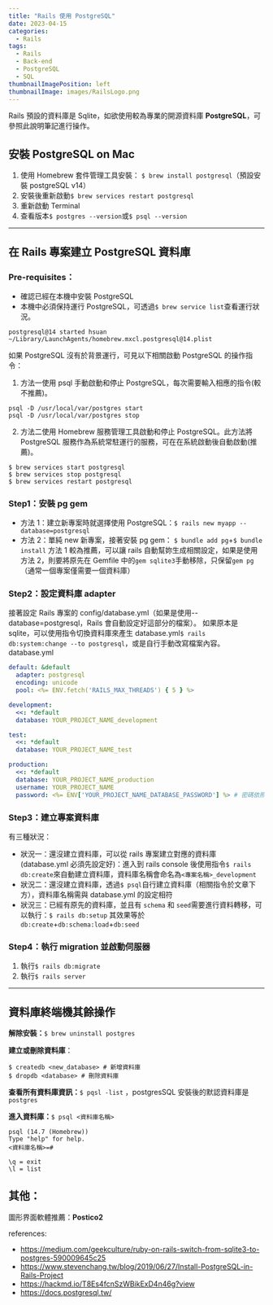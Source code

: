 ```yaml
---
title: "Rails 使用 PostgreSQL"
date: 2023-04-15
categories:
  - Rails
tags:
  - Rails
  - Back-end
  - PostgreSQL
  - SQL
thumbnailImagePosition: left
thumbnailImage: images/RailsLogo.png
---
```


Rails 預設的資料庫是 Sqlite，如欲使用較為專業的開源資料庫 **PostgreSQL**，可參照此說明筆記進行操作。

## 安裝 PostgreSQL on Mac

1. 使用 Homebrew 套件管理工具安裝： `$ brew install postgresql`（預設安裝 postgreSQL v14）
2. 安裝後重新啟動`$ brew services restart postgresql`
3. 重新啟動 Terminal
4. 查看版本`$ postgres --version`或`$ psql --version`

---

## 在 Rails 專案建立 PostgreSQL 資料庫

### Pre-requisites：

- 確認已經在本機中安裝 PostgreSQL
- 本機中必須保持運行 PostgreSQL，可透過`$ brew service list`查看運行狀況。

```
postgresql@14 started hsuan ~/Library/LaunchAgents/homebrew.mxcl.postgresql@14.plist
```

如果 PostgreSQL 沒有於背景運行，可見以下相關啟動 PostgreSQL 的操作指令：

1. 方法一使用 psql 手動啟動和停止 PostgreSQL，每次需要輸入相應的指令(較不推薦)。

```bash!
psql -D /usr/local/var/postgres start
psql -D /usr/local/var/postgres stop
```

2. 方法二使用 Homebrew 服務管理工具啟動和停止 PostgreSQL。此方法將 PostgreSQL 服務作為系統常駐運行的服務，可在在系統啟動後自動啟動(推薦)。

```bash!
$ brew services start postgresql
$ brew services stop postgresql
$ brew services restart postgresql
```

### Step1：安裝 pg gem

- 方法 1：建立新專案時就選擇使用 PostgreSQL：`$ rails new myapp --database=postgresql`
- 方法 2：單純 new 新專案，接著安裝 pg gem： `$ bundle add pg`+`$ bundle install`
  方法 1 較為推薦，可以讓 rails 自動幫妳生成相關設定，如果是使用方法 2，則要將原先在 Gemfile 中的`gem sqlite3`手動移除，只保留`gem pg`（通常一個專案僅需要一個資料庫）

### Step2：設定資料庫 adapter

接著設定 Rails 專案的 config/database.yml（如果是使用--database=postgresql，Rails 會自動設定好這部分的檔案）。
如果原本是 sqlite，可以使用指令切換資料庫來產生 database.yml`$ rails db:system:change --to postgresql`，或是自行手動改寫檔案內容。
database.yml

```yaml
default: &default
  adapter: postgresql
  encoding: unicode
  pool: <%= ENV.fetch('RAILS_MAX_THREADS') { 5 } %>

development:
  <<: *default
  database: YOUR_PROJECT_NAME_development

test:
  <<: *default
  database: YOUR_PROJECT_NAME_test

production:
  <<: *default
  database: YOUR_PROJECT_NAME_production
  username: YOUR_PROJECT_NAME
  password: <%= ENV['YOUR_PROJECT_NAME_DATABASE_PASSWORD'] %> # 密碼依照需求設定
```

### Step3：建立專案資料庫

有三種狀況：

- 狀況一：還沒建立資料庫，可以從 rails 專案建立對應的資料庫 (database.yml 必須先設定好)：進入到 rails console 後使用指令`$ rails db:create`來自動建立資料庫，資料庫名稱會命名為`<專案名稱>_development`
- 狀況二：還沒建立資料庫，透過`$ psql`自行建立資料庫（相關指令於文章下方），資料庫名稱需與 database.yml 的設定相符
- 狀況三：已經有原先的資料庫，並且有 `schema` 和 `seed`需要進行資料轉移，可以執行：`$ rails db:setup` 其效果等於 `db:create`+`db:schema:load`+`db:seed`

### Step4：執行 migration 並啟動伺服器

1. 執行`$ rails db:migrate`
2. 執行`$ rails server`

---

## 資料庫終端機其餘操作

**解除安裝：**`$ brew uninstall postgres`

**建立或刪除資料庫**：

```bash!
$ createdb <new_database> # 新增資料庫
$ dropdb <database> # 刪除資料庫
```

**查看所有資料庫資訊：**`$ pqsl -list` ，postgresSQL 安裝後的默認資料庫是`postgres`

**進入資料庫：**`$ psql <資料庫名稱>`

```
psql (14.7 (Homebrew))
Type "help" for help.
<資料庫名稱>=#
```

```bash!
\q = exit
\l = list
```

## 其他：

圖形界面軟體推薦：**Postico2**

references:

- https://medium.com/geekculture/ruby-on-rails-switch-from-sqlite3-to-postgres-590009645c25
- https://www.stevenchang.tw/blog/2019/06/27/Install-PostgreSQL-in-Rails-Project
- https://hackmd.io/T8Es4fcnSzWBikExD4n46g?view
- https://docs.postgresql.tw/
